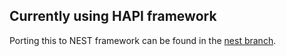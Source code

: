 Currently using HAPI framework
----
Porting this to NEST framework can be found in the [nest branch](https://github.com/Orion-Travelr/universe-service/tree/nestjs).